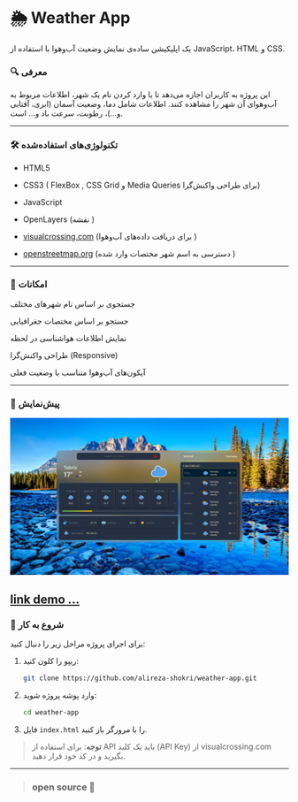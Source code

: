 # 🌦️ Weather App

یک اپلیکیشن ساده‌ی نمایش وضعیت آب‌وهوا با استفاده از JavaScript، HTML و CSS.

### 🔍 معرفی

 این پروژه به کاربران اجازه می‌دهد تا با وارد کردن نام یک شهر، اطلاعات مربوط به آب‌وهوای آن شهر را مشاهده کنند. اطلاعات شامل دما، وضعیت آسمان (ابری، آفتابی و...)، رطوبت، سرعت باد و... است.

---
### 🛠 تکنولوژی‌های استفاده‌شده

- HTML5  
- CSS3 (  FlexBox ,  CSS Grid و Media Queries برای طراحی واکنش‌گرا)  
- JavaScript   
- OpenLayers  (نقشه ) 
- [visualcrossing.com](https://visualcrossing.com) (برای دریافت داده‌های 
آب‌وهوا )

- [openstreetmap.org](https://openstreetmap.org) (دسترسی به اسم شهر مختصات وارد  شده )
---
### 🎯 امکانات

 جستجوی بر اساس نام شهرهای مختلف  

 جستجو بر اساس مختصات جغرافیایی

 نمایش اطلاعات هواشناسی در لحظه  

 طراحی واکنش‌گرا (Responsive)  

 آیکون‌های آب‌وهوا متناسب با وضعیت فعلی  

---
### 📸 پیش‌نمایش

![Weather App Screenshot](/backgroundImg/project_photo.png)

[link demo ...](https://alireza-shokri.github.io/weather-app/)
---

### 🚀 شروع به کار

برای اجرای پروژه مراحل زیر را دنبال کنید:

1. ریپو را کلون کنید:

    ```bash
    git clone https://github.com/alireza-shokri/weather-app.git
    ```

2. وارد پوشه پروژه شوید:

    ```bash
    cd weather-app
    ```

3. فایل `index.html` را با مرورگر باز کنید.

> **توجه**: برای استفاده از API باید یک کلید (API Key) از visualcrossing.com بگیرید و در کد خود قرار دهید.

---
> ### open source    🌱



